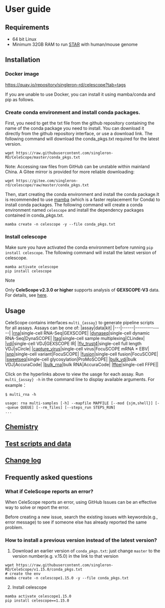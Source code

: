 # User guide

## Requirements

- 64 bit Linux
- Minimum 32GB RAM to run [STAR](https://github.com/alexdobin/STAR) with human/mouse genome


## Installation

### Docker image

https://quay.io/repository/singleron-rd/celescope?tab=tags

If you are unable to use Docker, you can install it using mamba/conda and pip as follows.

### Create conda environment and install conda packages. 
First, you need to get the txt file from the github repository containing the name of the conda package you need to install. You can download it directly from the github repository interface, or use a download link.
The following command will download the conda_pkgs.txt required for the latest version.
```
wget https://raw.githubusercontent.com/singleron-RD/CeleScope/master/conda_pkgs.txt
```

Note: Accessing raw files from GitHub can be unstable within mainland China. A Gitee mirror is provided for more reliable downloading:
```
wget https://gitee.com/singleron-rd/celescope/raw/master/conda_pkgs.txt
```


Then, start creating the conda environment and install the conda package.It is recommended to use [mamba](https://mamba.readthedocs.io/en/latest/installation/mamba-installation.html) (which is a faster replacement for Conda) to install conda packages.
The following command will create a conda environment named `celescope` and install the dependency packages contained in conda_pkgs.txt.
```
mamba create -n celescope -y --file conda_pkgs.txt
```

### Install celescope

Make sure you have activated the conda environment before running `pip install celescope`. The following command will install the latest version of celescope.
```
mamba activate celescope
pip install celescope
```

> [!NOTE] 
> Only **CeleScope v2.3.0 or higher** supports analysis of **GEXSCOPE-V3** data. For details, see [here](./chemistry.md).

## Usage

CeleScope contains interfaces `multi_{assay}` to generate pipeline scripts for all assays. Assays can be one of:
|assay|data|kit|
|---|------|--------------|
|[rna](./assay/multi_rna.md)|single-cell RNA-Seq|GEXSCOPE|
|[dynaseq](./assay/multi_dynaseq.md)|single-cell dynamic RNA-Seq|DynaSCOPE|
|[tag](./assay/multi_tag.md)|single-cell sample multiplexing|CLindex|
|[vdj](./assay/multi_vdj.md)|single-cell VDJ|GEXSCOPE IR|
|[flv_trust4](./assay/multi_flv_trust4.md)|single-cell full length VDJ|sCircle|
|[capture_virus](./assay/multi_capture_virus.md)|single-cell virus|FocuSCOPE mRNA × EBV|
|[snp](./assay/multi_snp.md)|single-cell variant|FocuSCOPE|
|[fusion](./assay/multi_fusion.md)|single-cell fusion|FocuSCOPE|
|[sweetseq](assay/multi_sweetseq.md)|single-cell glycosylation|ProMoSCOPE|
|[bulk_vdj](assay/multi_bulk_vdj.md)|bulk VDJ|AccuraCode|
|[bulk_rna](assay/multi_bulk_rna.md)|bulk RNA|AccuraCode|
|[ffpe](assay/multi_ffpe.md)|single-cell FFPE||


Click on the hyperlinks above to view the uasge for each assay. Run `multi_{assay} -h` in the command line to display available arguments. For example：
```
$ multi_rna -h

usage: rna multi-samples [-h] --mapfile MAPFILE [--mod {sjm,shell}] [--queue QUEUE] [--rm_files] [--steps_run STEPS_RUN]
...
```


## [Chemistry](./chemistry.md)

## [Test scripts and data](https://github.com/singleron-RD/celescope_test_script)

## [Change log](./CHANGELOG.md)

## Frequently asked questions

### What if CeleScope reports an error?

When CeleScope reports an error, using GitHub Issues can be an effective way to solve or report the error.

Before creating a new issue, search the existing issues with keywords(e.g., error message) to see if someone else has already reported the same problem. 

### How to install a previous version instead of the latest version?

1. Download an earlier version of `conda_pkgs.txt`: just change `master` to the version number(e.g. v.15.0) in the link to that version 
```
wget https://raw.githubusercontent.com/singleron-RD/CeleScope/v1.15.0/conda_pkgs.txt
# create the env
mamba create -n celescope1.15.0 -y --file conda_pkgs.txt
```

2. Install celescope
```
mamba activate celescope1.15.0
pip install celescope==1.15.0
```



 
